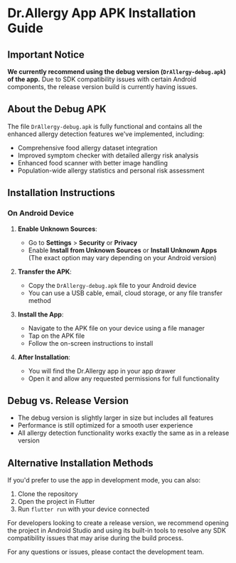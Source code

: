 # Dr.Allergy App APK Installation Guide

## Important Notice
**We currently recommend using the debug version (`DrAllergy-debug.apk`) of the app.** Due to SDK compatibility issues with certain Android components, the release version build is currently having issues.

## About the Debug APK
The file `DrAllergy-debug.apk` is fully functional and contains all the enhanced allergy detection features we've implemented, including:

- Comprehensive food allergy dataset integration
- Improved symptom checker with detailed allergy risk analysis
- Enhanced food scanner with better image handling
- Population-wide allergy statistics and personal risk assessment

## Installation Instructions

### On Android Device

1. **Enable Unknown Sources**:
   - Go to **Settings** > **Security** or **Privacy**
   - Enable **Install from Unknown Sources** or **Install Unknown Apps**
   (The exact option may vary depending on your Android version)

2. **Transfer the APK**:
   - Copy the `DrAllergy-debug.apk` file to your Android device
   - You can use a USB cable, email, cloud storage, or any file transfer method

3. **Install the App**:
   - Navigate to the APK file on your device using a file manager
   - Tap on the APK file
   - Follow the on-screen instructions to install

4. **After Installation**:
   - You will find the Dr.Allergy app in your app drawer
   - Open it and allow any requested permissions for full functionality

## Debug vs. Release Version
- The debug version is slightly larger in size but includes all features
- Performance is still optimized for a smooth user experience
- All allergy detection functionality works exactly the same as in a release version

## Alternative Installation Methods
If you'd prefer to use the app in development mode, you can also:

1. Clone the repository
2. Open the project in Flutter
3. Run `flutter run` with your device connected

For developers looking to create a release version, we recommend opening the project in Android Studio and using its built-in tools to resolve any SDK compatibility issues that may arise during the build process.

For any questions or issues, please contact the development team. 